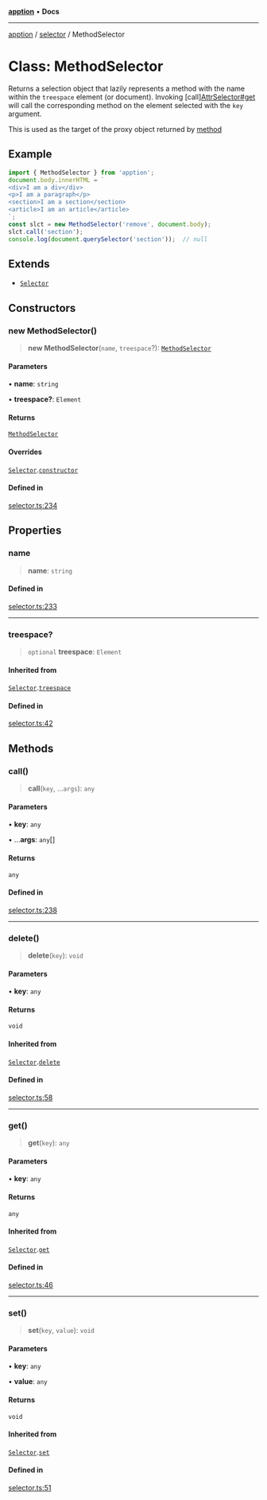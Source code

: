 [**apption**](../../README.md) • **Docs**

***

[apption](../../modules.md) / [selector](../README.md) / MethodSelector

# Class: MethodSelector

Returns a selection object that lazily represents a method with the name within the `treespace` element (or document).
Invoking [call][AttrSelector#get](AttrSelector.md#get) will call the corresponding method on the 
element selected with the `key` argument.

This is used as the target of the proxy object returned by [method](../functions/method.md)

## Example

```ts
import { MethodSelector } from 'apption';
document.body.innerHTML = `
<div>I am a div</div>
<p>I am a paragraph</p>
<section>I am a section</section>
<article>I am an article</article>
`;
const slct = new MethodSelector('remove', document.body);
slct.call('section');
console.log(document.querySelector('section'));  // null
```

## Extends

- [`Selector`](Selector.md)

## Constructors

### new MethodSelector()

> **new MethodSelector**(`name`, `treespace`?): [`MethodSelector`](MethodSelector.md)

#### Parameters

• **name**: `string`

• **treespace?**: `Element`

#### Returns

[`MethodSelector`](MethodSelector.md)

#### Overrides

[`Selector`](Selector.md).[`constructor`](Selector.md#constructors)

#### Defined in

[selector.ts:234](https://github.com/mksunny1/apption/blob/f3b5d5c3614cab7eb977eb2c318ddd94377b693c/src/selector.ts#L234)

## Properties

### name

> **name**: `string`

#### Defined in

[selector.ts:233](https://github.com/mksunny1/apption/blob/f3b5d5c3614cab7eb977eb2c318ddd94377b693c/src/selector.ts#L233)

***

### treespace?

> `optional` **treespace**: `Element`

#### Inherited from

[`Selector`](Selector.md).[`treespace`](Selector.md#treespace)

#### Defined in

[selector.ts:42](https://github.com/mksunny1/apption/blob/f3b5d5c3614cab7eb977eb2c318ddd94377b693c/src/selector.ts#L42)

## Methods

### call()

> **call**(`key`, ...`args`): `any`

#### Parameters

• **key**: `any`

• ...**args**: `any`[]

#### Returns

`any`

#### Defined in

[selector.ts:238](https://github.com/mksunny1/apption/blob/f3b5d5c3614cab7eb977eb2c318ddd94377b693c/src/selector.ts#L238)

***

### delete()

> **delete**(`key`): `void`

#### Parameters

• **key**: `any`

#### Returns

`void`

#### Inherited from

[`Selector`](Selector.md).[`delete`](Selector.md#delete)

#### Defined in

[selector.ts:58](https://github.com/mksunny1/apption/blob/f3b5d5c3614cab7eb977eb2c318ddd94377b693c/src/selector.ts#L58)

***

### get()

> **get**(`key`): `any`

#### Parameters

• **key**: `any`

#### Returns

`any`

#### Inherited from

[`Selector`](Selector.md).[`get`](Selector.md#get)

#### Defined in

[selector.ts:46](https://github.com/mksunny1/apption/blob/f3b5d5c3614cab7eb977eb2c318ddd94377b693c/src/selector.ts#L46)

***

### set()

> **set**(`key`, `value`): `void`

#### Parameters

• **key**: `any`

• **value**: `any`

#### Returns

`void`

#### Inherited from

[`Selector`](Selector.md).[`set`](Selector.md#set)

#### Defined in

[selector.ts:51](https://github.com/mksunny1/apption/blob/f3b5d5c3614cab7eb977eb2c318ddd94377b693c/src/selector.ts#L51)
